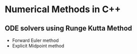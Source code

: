 # Numerical Methods in C++
## ODE solvers using Runge Kutta Method
- Forward Euler method
- Explicit Midpoint method